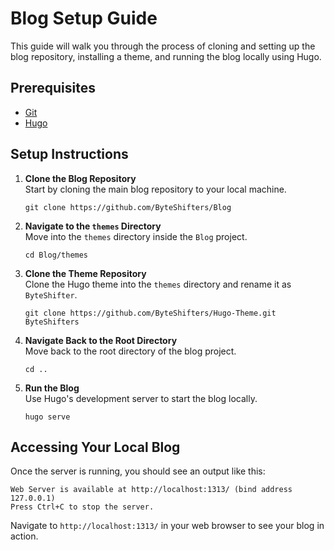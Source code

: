 # Blog Setup Guide

This guide will walk you through the process of cloning and setting up the blog repository, installing a theme, and running the blog locally using Hugo.

## Prerequisites

- [Git](https://git-scm.com/downloads)
- [Hugo](https://gohugo.io/getting-started/installing/)

## Setup Instructions

1. **Clone the Blog Repository**  
   Start by cloning the main blog repository to your local machine.

   ```
   git clone https://github.com/ByteShifters/Blog
   ```

2. **Navigate to the `themes` Directory**  
   Move into the `themes` directory inside the `Blog` project.

   ```
   cd Blog/themes
   ```

3. **Clone the Theme Repository**  
   Clone the Hugo theme into the `themes` directory and rename it as `ByteShifter`.

   ```
   git clone https://github.com/ByteShifters/Hugo-Theme.git ByteShifters
   ```

4. **Navigate Back to the Root Directory**  
   Move back to the root directory of the blog project.

   ```
   cd ..
   ```

5. **Run the Blog**  
   Use Hugo's development server to start the blog locally.

   ```
   hugo serve
   ```

## Accessing Your Local Blog

Once the server is running, you should see an output like this:

```plaintext
Web Server is available at http://localhost:1313/ (bind address 127.0.0.1)
Press Ctrl+C to stop the server.
```

Navigate to `http://localhost:1313/` in your web browser to see your blog in action.

